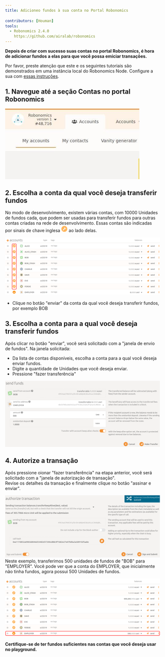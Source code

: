 ```yaml
---
title: Adicioneo fundos à sua conta no Portal Robonomics

contributors: [Houman]
tools:   
  - Robonomics 2.4.0
    https://github.com/airalab/robonomics
---
```


**Depois de criar com sucesso suas contas no portal Robonomics, é hora de adicionar fundos a elas para que você possa emiciar transações.**

<robo-wiki-note type="warning" title="Dev Node">

Por favor, preste atenção que este e os seguintes tutoriais são demonstrados em uma instância local do Robonomics Node. Configure a sua com [essas instruções](/docs/run-dev-node).

</robo-wiki-note>

## 1. Navegue até a seção Contas no portal Robonomics 

![Accounts](../images/creating-an-account/portal-top-left.jpg "Accounts")

## 2. Escolha a conta da qual você deseja transferir fundos

No modo de desenvolvimento, existem várias contas, com 10000 Unidades de fundos cada, que podem ser usadas para transferir fundos para outras contas criadas na rede de desenvolvimento. Essas contas são indicadas por sinais de chave inglesa <img alt="wrench sign" src="../images/adding-funds/wrench.png" width="20" /> ao lado delas.

![Accounts-for-sending](../images/adding-funds/accounts-for-sending.svg "Accounts-for-sending")

- Clique no botão "enviar" da conta da qual você deseja transferir fundos, por exemplo BOB

## 3. Escolha a conta para a qual você deseja transferir fundos
Após clicar no botão "enviar", você será solicitado com a "janela de envio de fundos". Na janela solicitada:

- Da lista de contas disponíveis, escolha a conta para a qual você deseja enviar fundos.
- Digite a quantidade de Unidades que você deseja enviar.
- Pressione "fazer transferência"

![Transfer-Funds](../images/adding-funds/send-funds.png "Transfer-Funds")

## 4. Autorize a transação

Após pressione oionar "fazer transferência" na etapa anterior, você será solicitado com a "janela de autorização de transação".<br/>
Revise os detalhes da transação e finalmente clique no botão "assinar e enviar".

![sign-transaction](../images/adding-funds/sign-transaction.png "sign-transaction")
Neste exemplo, transferimos 500 unidades de fundos de "BOB" para "EMPLOYER". Você pode ver que a conta do EMPLOYER, que inicialmente não tinha fundos, agora possui 500 Unidades de fundos.

![funds-added](../images/adding-funds/funds-added.svg "funds-added")

**Certifique-se de ter fundos suficientes nas contas que você deseja usar no playground.**